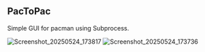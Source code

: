 ## PacToPac 

Simple GUI for pacman using Subprocess. 

![Screenshot_20250524_173817](https://github.com/user-attachments/assets/377cad96-f707-497a-9729-c949c9626663)
![Screenshot_20250524_173736](https://github.com/user-attachments/assets/cc7f8380-d3e3-4b0a-bf26-38a0011f74f8)
